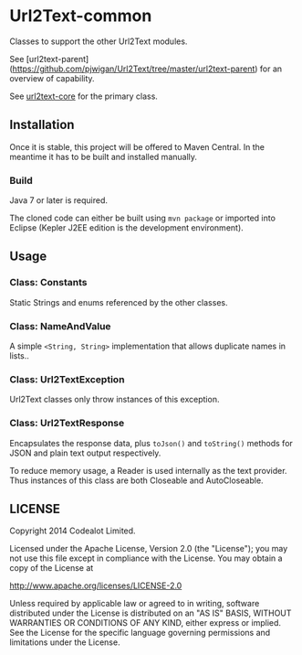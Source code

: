 Url2Text-common
===============
Classes to support the other Url2Text modules.

See [url2text-parent] (https://github.com/pjwigan/Url2Text/tree/master/url2text-parent) for an overview of capability.

See [url2text-core](https://github.com/pjwigan/Url2Text/tree/master/url2text-core) for the primary class.


Installation
------------
Once it is stable, this project will be offered to Maven Central.  In the meantime it has to be built and installed manually.

### Build
Java 7 or later is required.

The cloned code can either be built using `mvn package` or imported into Eclipse (Kepler J2EE edition is the development environment).


Usage
-----
### Class: Constants
Static Strings and enums referenced by the other classes.

### Class: NameAndValue
A simple `<String, String>` implementation that allows duplicate names in lists..

### Class: Url2TextException
Url2Text classes only throw instances of this exception.  

### Class: Url2TextResponse
Encapsulates the response data, plus `toJson()` and `toString()` methods for JSON and plain text output respectively.

To reduce memory usage, a Reader is used internally as the text provider.  Thus instances of this class are both Closeable and AutoCloseable.


LICENSE
-------
Copyright 2014 Codealot Limited.

Licensed under the Apache License, Version 2.0 (the "License");
you may not use this file except in compliance with the License.
You may obtain a copy of the License at

<http://www.apache.org/licenses/LICENSE-2.0>

Unless required by applicable law or agreed to in writing, software
distributed under the License is distributed on an "AS IS" BASIS,
WITHOUT WARRANTIES OR CONDITIONS OF ANY KIND, either express or implied.
See the License for the specific language governing permissions and
limitations under the License.
